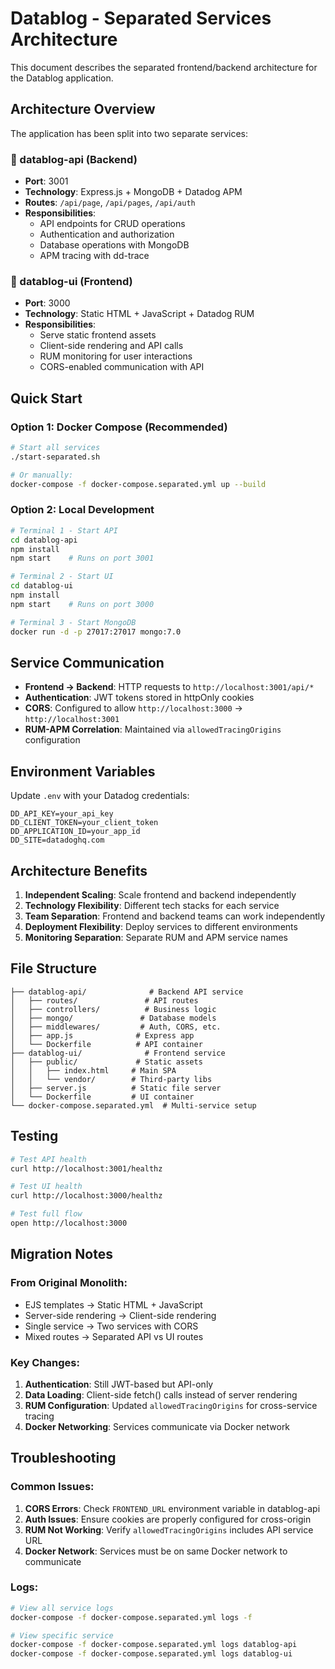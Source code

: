 # Datablog - Separated Services Architecture

This document describes the separated frontend/backend architecture for the Datablog application.

## Architecture Overview

The application has been split into two separate services:

### 🔧 datablog-api (Backend)
- **Port**: 3001
- **Technology**: Express.js + MongoDB + Datadog APM
- **Routes**: `/api/page`, `/api/pages`, `/api/auth`
- **Responsibilities**: 
  - API endpoints for CRUD operations
  - Authentication and authorization
  - Database operations with MongoDB
  - APM tracing with dd-trace

### 🎨 datablog-ui (Frontend)
- **Port**: 3000  
- **Technology**: Static HTML + JavaScript + Datadog RUM
- **Responsibilities**:
  - Serve static frontend assets
  - Client-side rendering and API calls
  - RUM monitoring for user interactions
  - CORS-enabled communication with API

## Quick Start

### Option 1: Docker Compose (Recommended)
```bash
# Start all services
./start-separated.sh

# Or manually:
docker-compose -f docker-compose.separated.yml up --build
```

### Option 2: Local Development
```bash
# Terminal 1 - Start API
cd datablog-api
npm install
npm start    # Runs on port 3001

# Terminal 2 - Start UI  
cd datablog-ui
npm install
npm start    # Runs on port 3000

# Terminal 3 - Start MongoDB
docker run -d -p 27017:27017 mongo:7.0
```

## Service Communication

- **Frontend → Backend**: HTTP requests to `http://localhost:3001/api/*`
- **Authentication**: JWT tokens stored in httpOnly cookies
- **CORS**: Configured to allow `http://localhost:3000` → `http://localhost:3001`
- **RUM-APM Correlation**: Maintained via `allowedTracingOrigins` configuration

## Environment Variables

Update `.env` with your Datadog credentials:

```env
DD_API_KEY=your_api_key
DD_CLIENT_TOKEN=your_client_token  
DD_APPLICATION_ID=your_app_id
DD_SITE=datadoghq.com
```

## Architecture Benefits

1. **Independent Scaling**: Scale frontend and backend independently
2. **Technology Flexibility**: Different tech stacks for each service
3. **Team Separation**: Frontend and backend teams can work independently
4. **Deployment Flexibility**: Deploy services to different environments
5. **Monitoring Separation**: Separate RUM and APM service names

## File Structure

```
├── datablog-api/              # Backend API service
│   ├── routes/               # API routes
│   ├── controllers/          # Business logic
│   ├── mongo/               # Database models
│   ├── middlewares/         # Auth, CORS, etc.
│   ├── app.js              # Express app
│   └── Dockerfile          # API container
├── datablog-ui/              # Frontend service  
│   ├── public/             # Static assets
│   │   ├── index.html     # Main SPA
│   │   └── vendor/        # Third-party libs
│   ├── server.js          # Static file server
│   └── Dockerfile         # UI container
└── docker-compose.separated.yml  # Multi-service setup
```

## Testing

```bash
# Test API health
curl http://localhost:3001/healthz

# Test UI health  
curl http://localhost:3000/healthz

# Test full flow
open http://localhost:3000
```

## Migration Notes

### From Original Monolith:
- EJS templates → Static HTML + JavaScript
- Server-side rendering → Client-side rendering
- Single service → Two services with CORS
- Mixed routes → Separated API vs UI routes

### Key Changes:
1. **Authentication**: Still JWT-based but API-only
2. **Data Loading**: Client-side fetch() calls instead of server rendering
3. **RUM Configuration**: Updated `allowedTracingOrigins` for cross-service tracing
4. **Docker Networking**: Services communicate via Docker network

## Troubleshooting

### Common Issues:

1. **CORS Errors**: Check `FRONTEND_URL` environment variable in datablog-api
2. **Auth Issues**: Ensure cookies are properly configured for cross-origin
3. **RUM Not Working**: Verify `allowedTracingOrigins` includes API service URL
4. **Docker Network**: Services must be on same Docker network to communicate

### Logs:
```bash
# View all service logs
docker-compose -f docker-compose.separated.yml logs -f

# View specific service
docker-compose -f docker-compose.separated.yml logs datablog-api
docker-compose -f docker-compose.separated.yml logs datablog-ui
```